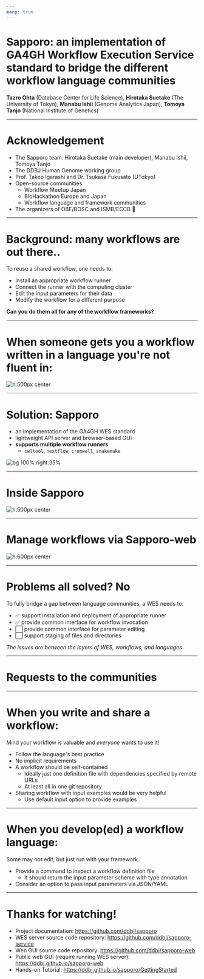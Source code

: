 ```yaml
---
marp: true
---
```


# Sapporo: an implementation of GA4GH Workflow Execution Service standard to bridge the different workflow language communities

**Tazro Ohta** (Database Center for Life Science), **Hirotaka Suetake** (The University of Tokyo), **Manabu Ishii** (Genome Analytics Japan), **Tomoya Tanjo** (National Institute of Genetics)

---
<!-- paginate: true -->
<!-- footer: github.com/ddbj/sapporo -->

<style>
footer a {
  color: gray;
  text-decoration: none;
}
</style>


# Acknowledgement

- The Sapporo team: Hirotaka Suetake (main developer), Manabu Ishii, Tomoya Tanjo
- The DDBJ Human Genome working group 
- Prof. Takeo Igarashi and Dr. Tsukasa Fukusato (UTokyo)
- Open-source communities
  - Workflow Meetup Japan
  - BioHackathon Europe and Japan
  - Workflow language and framework communities
- The organizers of OBF/BOSC and ISMB/ECCB :bow:

---

# Background: many workflows are out there..

To reuse a shared workflow, one needs to:

- Install an appropriate workflow runner
- Connect the runner with the computing cluster
- Edit the input parameters for their data
- Modify the workflow for a different purpose

**Can you do them all for any of the workflow frameworks?**

---

# When someone gets you a workflow written in a language you're not fluent in:

![h:500px center](images/sapporo-components-language-gap.png)

---

# Solution: Sapporo

- an implementation of the GA4GH WES standard
- lightweight API server and browser-based GUI
- **supports multiple workflow runners**
    - `cwltool`, `nextflow`, `cromwell`, `snakemake`

![bg 100% right:35%](images/sapporo-components-WaaS.png)


---

<style>
img[alt~="center"] {
  display: block;
  margin: 0 auto;
}
</style>

# Inside Sapporo

![h:500px center](images/sapporo-components-sapporo-service.png)

---

# Manage workflows via Sapporo-web

![h:600px center](images/sapporo-web.png)

---

# Problems all solved? No

To fully bridge a gap between language communities, a WES needs to:

- :white_check_mark: support installation and deployment of appropriate runner
- :white_check_mark: provide common interface for workflow invocation
- :white_large_square: provide common interface for parameter editing
- :white_large_square: support staging of files and directories

*The issues are between the layers of WES, workflows, and languages*

---

# Requests to the communities

---

# When you write and share a workflow:

Mind your workflow is valuable and *everyone* wants to use it!

- Follow the language's best practice
- No implicit requirements
- A workflow should be self-contained
  - Ideally just one definition file with dependencies specified by remote URLs
  - At least all in one git repository
- Sharing workflow with input examples would be very helpful
  - Use default input option to provide examples

---

# When you develop(ed) a workflow language:

Some may not edit, but just run with your framework.

- Provide a command to inspect a workflow definition file
  - It should return the input parameter scheme with type annotation
- Consider an option to pass input parameters via JSON/YAML

---

# Thanks for watching!

- Project documentation: https://github.com/ddbj/sapporo
- WES server source code repository: https://github.com/ddbj/sapporo-service
- Web GUI source code repository: https://github.com/ddbj/sapporo-web
- Public web GUI (require running WES server): https://ddbj.github.io/sapporo-web
- Hands-on Tutorial: https://ddbj.github.io/sapporo/GettingStarted


